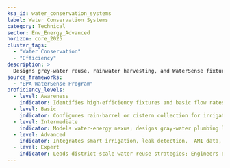 ```yaml
---
ksa_id: water_conservation_systems
label: Water Conservation Systems
category: Technical
sector: Env_Energy_Advanced
horizon: core_2025
cluster_tags:
  - "Water Conservation"
  - "Efficiency"
description: >
  Designs grey-water reuse, rainwater harvesting, and WaterSense fixtures; calculates savings, energy co-benefits, and regulatory compliance.
source_frameworks:
  - "EPA WaterSense Program"
proficiency_levels:
  - level: Awareness
    indicator: Identifies high-efficiency fixtures and basic flow rates; installs EPA WaterSense fixtures.
  - level: Basic
    indicator: Configures rain‑barrel or cistern collection for irrigation; installs aerators and low-flow toilets.
  - level: Intermediate
    indicator: Models water-energy nexus; designs gray‑water plumbing loops and treatment units.
  - level: Advanced
    indicator: Integrates smart irrigation, leak detection,  AMI data, and water‑reuse strategies into building management systems.
  - level: Expert
    indicator: Leads district-scale water reuse strategies; Engineers district‑scale water‑conservation programs and sets policy; secures permits and funding.
---
```

